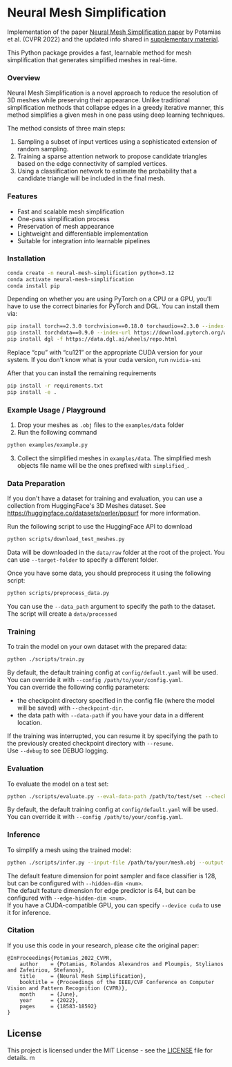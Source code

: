 # Neural Mesh Simplification

Implementation of the
paper [Neural Mesh Simplification paper](https://openaccess.thecvf.com/content/CVPR2022/papers/Potamias_Neural_Mesh_Simplification_CVPR_2022_paper.pdf)
by Potamias et al. (CVPR 2022) and the updated info shared
in [supplementary material](https://openaccess.thecvf.com/content/CVPR2022/supplemental/Potamias_Neural_Mesh_Simplification_CVPR_2022_supplemental.pdf).

This Python package provides a fast, learnable method for mesh simplification that generates simplified meshes in
real-time.

### Overview

Neural Mesh Simplification is a novel approach to reduce the resolution of 3D meshes while preserving their appearance.
Unlike traditional simplification methods that collapse edges in a greedy iterative manner, this method simplifies a
given mesh in one pass using deep learning techniques.

The method consists of three main steps:

1. Sampling a subset of input vertices using a sophisticated extension of random sampling.
2. Training a sparse attention network to propose candidate triangles based on the edge connectivity of sampled
   vertices.
3. Using a classification network to estimate the probability that a candidate triangle will be included in the final
   mesh.

### Features

- Fast and scalable mesh simplification
- One-pass simplification process
- Preservation of mesh appearance
- Lightweight and differentiable implementation
- Suitable for integration into learnable pipelines

### Installation

```bash
conda create -n neural-mesh-simplification python=3.12
conda activate neural-mesh-simplification
conda install pip
```

Depending on whether you are using PyTorch on a CPU or a GPU,
you'll have to use the correct binaries for PyTorch and DGL. You can install them via:

```bash
pip install torch==2.3.0 torchvision==0.18.0 torchaudio==2.3.0 --index-url https://download.pytorch.org/whl/cpu
pip install torchdata==0.9.0 --index-url https://download.pytorch.org/whl/cpu
pip install dgl -f https://data.dgl.ai/wheels/repo.html
```

Replace “cpu” with “cu121” or the appropriate CUDA version for your system. If you don't know what is your cuda version,
run `nvidia-smi`

After that you can install the remaining requirements

```bash
pip install -r requirements.txt
pip install -e .
```

### Example Usage / Playground

1. Drop your meshes as `.obj` files to the `examples/data` folder
2. Run the following command

```bash
python examples/example.py
```

3. Collect the simplified meshes in `examples/data`. The simplified mesh objects file name will be the ones prefixed
   with `simplified_`.

### Data Preparation

If you don't have a dataset for training and evaluation, you can use a collection from HuggingFace's 3D Meshes dataset.
See https://huggingface.co/datasets/perler/ppsurf for more information.

Run the following script to use the HuggingFace API to download

```bash
python scripts/download_test_meshes.py
```

Data will be downloaded in the `data/raw` folder at the root of the project.
You can use `--target-folder` to specify a different folder.

Once you have some data, you should preprocess it using the following script:

```bash
python scripts/preprocess_data.py
```

You can use the `--data_path` argument to specify the path to the dataset. The script will create a `data/processed`

### Training

To train the model on your own dataset with the prepared data:

```bash
python ./scripts/train.py
```

By default, the default training config at `config/default.yaml` will be used. You can override it with
`--config /path/to/your/config.yaml`.\
You can override the following config parameters:

* the checkpoint directory specified in the config file (where the model will be saved) with
  `--checkpoint-dir`.
* the data path with `--data-path` if you have your data in a different location.

If the training was interrupted, you can resume it by specifying the path to the previously created checkpoint directory
with `--resume`.\
Use `--debug` to see DEBUG logging.

### Evaluation

To evaluate the model on a test set:

```bash
python ./scripts/evaluate.py --eval-data-path /path/to/test/set --checkpoint /path/to/checkpoint.pth
```

By default, the default training config at `config/default.yaml` will be used. You can override it with
`--config /path/to/your/config.yaml`.

### Inference

To simplify a mesh using the trained model:

```bash
python ./scripts/infer.py --input-file /path/to/your/mesh.obj --output-file --model-checkpoint /path/to/checkpoint.pth --device cpu
```

The default feature dimension for point sampler and face classifier is 128, but can be configured with
`--hidden-dim <num>`.\
The default feature dimension for edge predictor is 64, but can be configured with `--edge-hidden-dim <num>`.\
If you have a CUDA-compatible GPU, you can specify `--device cuda` to use it for inference.

### Citation

If you use this code in your research, please cite the original paper:

```
@InProceedings{Potamias_2022_CVPR,
    author    = {Potamias, Rolandos Alexandros and Ploumpis, Stylianos and Zafeiriou, Stefanos},
    title     = {Neural Mesh Simplification},
    booktitle = {Proceedings of the IEEE/CVF Conference on Computer Vision and Pattern Recognition (CVPR)},
    month     = {June},
    year      = {2022},
    pages     = {18583-18592}
}
```

## License

This project is licensed under the MIT License - see the [LICENSE](LICENSE) file for details.
m
